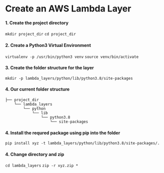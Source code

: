 # Create an AWS Lambda Layer

#### 1. Create the project directory 
`mkdir project_dir`
`cd project_dir`
#### 2. Create a Python3 Virtual Environment
`virtualenv -p /usr/bin/python3 venv`
`source venv/bin/activate`
#### 3. Create the folder structure for the layer 
`mkdir -p lambda_layers/python/lib/python3.8/site-packages`
#### 4. Our current folder structure
```
├── project_dir
    └── lambda_layers
        └── python
            └── lib
                └── python3.8
                    └── site-packages
```
#### 4. Install the requred package using pip into the folder
`pip install xyz -t lambda_layers/python/lib/python3.8/site-packages/.`
#### 4. Change directory and zip
`cd lambda_layers`
`zip -r xyz.zip *`

